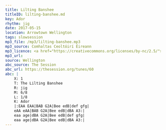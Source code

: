 ```yaml
---
title: Lilting Banshee
titleID: lilting-banshee.md
key: Ador
rhythm: jig
date: 2017-05-15
location: Arrowtown Wellington
tags: slowsession 
mp3_file: /mp3/lilting-banshee.mp3
mp3_source: Comhaltas Ceoltóirí Éireann
mp3_licence: <a href="https://creativecommons.org/licenses/by-nc/2.5/">CC-BY-NC-2.5</a>
mp3_url:
source: Wellington
abc_source: The Session
abc_url: https://thesession.org/tunes/60
abc: |
    X: 1
    T: The Lilting Banshee
    R: jig
    M: 6/8
    L: 1/8
    K: Ador
    |:EAA EAA|BAB G2A|Bee edB|def gfg|
    eAA eAA|BAB G2A|Bee edB|dBA A3:|
    eaa age|dBA G2A|Bee edB|def gfg|
    eaa age|dBA G2A|Bee edB|dBA A3:|
---
```

